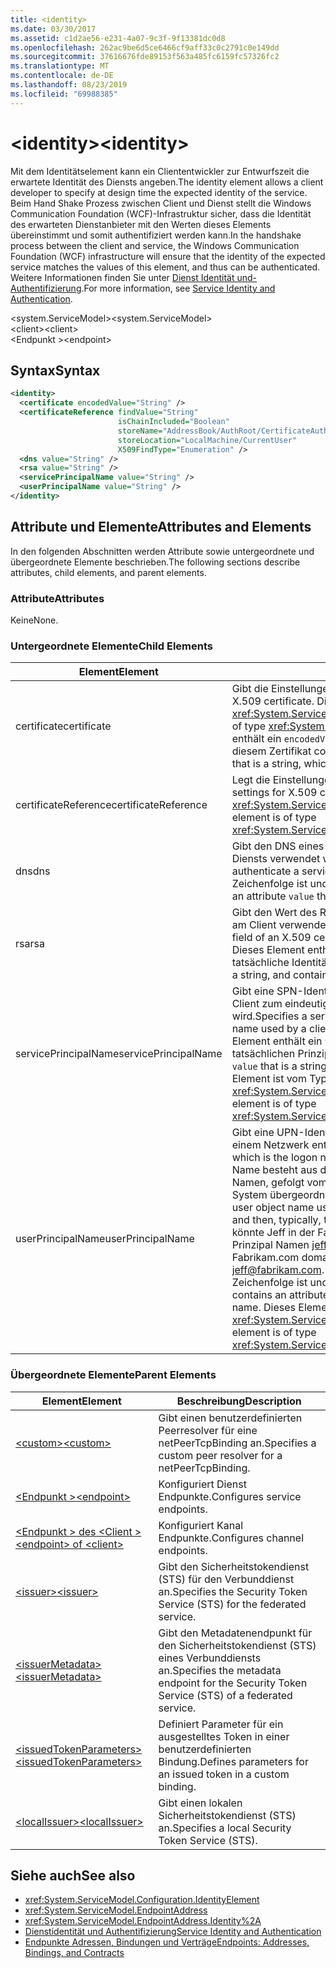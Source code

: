 ```yaml
---
title: <identity>
ms.date: 03/30/2017
ms.assetid: c1d2ae56-e231-4a07-9c3f-9f13381dc0d8
ms.openlocfilehash: 262ac9be6d5ce6466cf9aff33c0c2791c0e149dd
ms.sourcegitcommit: 37616676fde89153f563a485fc6159fc57326fc2
ms.translationtype: MT
ms.contentlocale: de-DE
ms.lasthandoff: 08/23/2019
ms.locfileid: "69988385"
---
```

# <a name="identity"></a><span data-ttu-id="370bb-101">\<identity></span><span class="sxs-lookup"><span data-stu-id="370bb-101">\<identity></span></span>
<span data-ttu-id="370bb-102">Mit dem Identitätselement kann ein Cliententwickler zur Entwurfszeit die erwartete Identität des Diensts angeben.</span><span class="sxs-lookup"><span data-stu-id="370bb-102">The identity element allows a client developer to specify at design time the expected identity of the service.</span></span> <span data-ttu-id="370bb-103">Beim Hand Shake Prozess zwischen Client und Dienst stellt die Windows Communication Foundation (WCF)-Infrastruktur sicher, dass die Identität des erwarteten Dienstanbieter mit den Werten dieses Elements übereinstimmt und somit authentifiziert werden kann.</span><span class="sxs-lookup"><span data-stu-id="370bb-103">In the handshake process between the client and service, the Windows Communication Foundation (WCF) infrastructure will ensure that the identity of the expected service matches the values of this element, and thus can be authenticated.</span></span> <span data-ttu-id="370bb-104">Weitere Informationen finden Sie unter [Dienst Identität und-Authentifizierung](../../../wcf/feature-details/service-identity-and-authentication.md).</span><span class="sxs-lookup"><span data-stu-id="370bb-104">For more information, see [Service Identity and Authentication](../../../wcf/feature-details/service-identity-and-authentication.md).</span></span>  
  
 <span data-ttu-id="370bb-105">\<system.ServiceModel></span><span class="sxs-lookup"><span data-stu-id="370bb-105">\<system.ServiceModel></span></span>  
<span data-ttu-id="370bb-106">\<client></span><span class="sxs-lookup"><span data-stu-id="370bb-106">\<client></span></span>  
<span data-ttu-id="370bb-107">\<Endpunkt ></span><span class="sxs-lookup"><span data-stu-id="370bb-107">\<endpoint></span></span>  
  
## <a name="syntax"></a><span data-ttu-id="370bb-108">Syntax</span><span class="sxs-lookup"><span data-stu-id="370bb-108">Syntax</span></span>  
  
```xml  
<identity>
  <certificate encodedValue="String" />
  <certificateReference findValue="String"
                        isChainIncluded="Boolean"
                        storeName="AddressBook/AuthRoot/CertificateAuthority/Disallowed/My/Root/TrustedPeople/TrustedPublisher"
                        storeLocation="LocalMachine/CurrentUser"
                        X509FindType="Enumeration" />
  <dns value="String" />
  <rsa value="String" />
  <servicePrincipalName value="String" />
  <userPrincipalName value="String" />
</identity>
```  
  
## <a name="attributes-and-elements"></a><span data-ttu-id="370bb-109">Attribute und Elemente</span><span class="sxs-lookup"><span data-stu-id="370bb-109">Attributes and Elements</span></span>  
 <span data-ttu-id="370bb-110">In den folgenden Abschnitten werden Attribute sowie untergeordnete und übergeordnete Elemente beschrieben.</span><span class="sxs-lookup"><span data-stu-id="370bb-110">The following sections describe attributes, child elements, and parent elements.</span></span>  
  
### <a name="attributes"></a><span data-ttu-id="370bb-111">Attribute</span><span class="sxs-lookup"><span data-stu-id="370bb-111">Attributes</span></span>  
 <span data-ttu-id="370bb-112">Keine</span><span class="sxs-lookup"><span data-stu-id="370bb-112">None.</span></span>  
  
### <a name="child-elements"></a><span data-ttu-id="370bb-113">Untergeordnete Elemente</span><span class="sxs-lookup"><span data-stu-id="370bb-113">Child Elements</span></span>  
  
|<span data-ttu-id="370bb-114">Element</span><span class="sxs-lookup"><span data-stu-id="370bb-114">Element</span></span>|<span data-ttu-id="370bb-115">Beschreibung</span><span class="sxs-lookup"><span data-stu-id="370bb-115">Description</span></span>|  
|-------------|-----------------|  
|<span data-ttu-id="370bb-116">certificate</span><span class="sxs-lookup"><span data-stu-id="370bb-116">certificate</span></span>|<span data-ttu-id="370bb-117">Gibt die Einstellungen eines X.509-Zertifikats an.</span><span class="sxs-lookup"><span data-stu-id="370bb-117">Specifies settings of an X.509 certificate.</span></span> <span data-ttu-id="370bb-118">Dieses Element ist vom Typ <xref:System.ServiceModel.Configuration.CertificateElement>.</span><span class="sxs-lookup"><span data-stu-id="370bb-118">This element is of type <xref:System.ServiceModel.Configuration.CertificateElement>.</span></span> <span data-ttu-id="370bb-119">Es enthält ein `encodedValue`-Attribut, das eine Zeichenfolge ist, die den von diesem Zertifikat codierten Wert angibt.</span><span class="sxs-lookup"><span data-stu-id="370bb-119">It contains an attribute `encodedValue` that is a string, which specifies the value encoded by this certificate.</span></span>|  
|<span data-ttu-id="370bb-120">certificateReference</span><span class="sxs-lookup"><span data-stu-id="370bb-120">certificateReference</span></span>|<span data-ttu-id="370bb-121">Legt die Einstellungen für die X.509-Zertifikatüberprüfung fest.</span><span class="sxs-lookup"><span data-stu-id="370bb-121">Specifies settings for X.509 certificate validation.</span></span> <span data-ttu-id="370bb-122">Dieses Element ist vom Typ <xref:System.ServiceModel.Configuration.CertificateReferenceElement>.</span><span class="sxs-lookup"><span data-stu-id="370bb-122">This element is of type <xref:System.ServiceModel.Configuration.CertificateReferenceElement>.</span></span>|  
|<span data-ttu-id="370bb-123">dns</span><span class="sxs-lookup"><span data-stu-id="370bb-123">dns</span></span>|<span data-ttu-id="370bb-124">Gibt den DNS eines X.509-Zertifikats an, das zum Authentifizieren eines Diensts verwendet wird.</span><span class="sxs-lookup"><span data-stu-id="370bb-124">Specifies the DNS of an X.509 certificate used to authenticate a service.</span></span> <span data-ttu-id="370bb-125">Dieses Element enthält ein `value`-Attribut, das eine Zeichenfolge ist und die tatsächliche Identität enthält.</span><span class="sxs-lookup"><span data-stu-id="370bb-125">This element contains an attribute `value` that is a string, and contains the actual identity.</span></span>|  
|<span data-ttu-id="370bb-126">rsa</span><span class="sxs-lookup"><span data-stu-id="370bb-126">rsa</span></span>|<span data-ttu-id="370bb-127">Gibt den Wert des RSA-Felds eines für die Authentifizierung eines Diensts am Client verwendeten X.509-Zertifikats an.</span><span class="sxs-lookup"><span data-stu-id="370bb-127">Specifies the value of the RSA field of an X.509 certificate used to authenticate a service to a client.</span></span> <span data-ttu-id="370bb-128">Dieses Element enthält ein `value`-Attribut, das eine Zeichenfolge ist und die tatsächliche Identität enthält.</span><span class="sxs-lookup"><span data-stu-id="370bb-128">This element contains an attribute `value` that is a string, and contains the actual identity</span></span>|  
|<span data-ttu-id="370bb-129">servicePrincipalName</span><span class="sxs-lookup"><span data-stu-id="370bb-129">servicePrincipalName</span></span>|<span data-ttu-id="370bb-130">Gibt eine SPN-Identität an, die dem Prinzipalnamen entspricht, der vom Client zum eindeutigen Identifizieren einer Dienstinstanz verwendet wird.</span><span class="sxs-lookup"><span data-stu-id="370bb-130">Specifies a server principal name (SPN) identity, which is the principal name used by a client to uniquely identify an instance of a service.</span></span> <span data-ttu-id="370bb-131">Dieses Element enthält ein `value`-Attribut, das eine Zeichenfolge ist und den tatsächlichen Prinzipalnamen enthält.</span><span class="sxs-lookup"><span data-stu-id="370bb-131">This element contains an attribute `value` that is a string, and contains the actual principal name.</span></span> <span data-ttu-id="370bb-132">Dieses Element ist vom Typ <xref:System.ServiceModel.Configuration.ServicePrincipalNameElement>.</span><span class="sxs-lookup"><span data-stu-id="370bb-132">This element is of type <xref:System.ServiceModel.Configuration.ServicePrincipalNameElement>.</span></span>|  
|<span data-ttu-id="370bb-133">userPrincipalName</span><span class="sxs-lookup"><span data-stu-id="370bb-133">userPrincipalName</span></span>|<span data-ttu-id="370bb-134">Gibt eine UPN-Identität an, die dem Anmeldenamenstyp eines Benutzers in einem Netzwerk entspricht.</span><span class="sxs-lookup"><span data-stu-id="370bb-134">Specifies a user principal name (UPN) identity, which is the logon name type of a user on a network.</span></span> <span data-ttu-id="370bb-135">Der Benutzer Prinzipal Name besteht aus dem in Active Directory verwendeten Benutzerobjekt Namen, gefolgt vom at-Symbol\@() und dann in der Regel der Domain Name System übergeordneten Domäne.</span><span class="sxs-lookup"><span data-stu-id="370bb-135">The user principal name consists of the user object name used in Active Directory, followed by the at symbol (\@) and then, typically, the Domain Name System parent domain.</span></span> <span data-ttu-id="370bb-136">Beispielsweise könnte Jeff in der Fabrikam.com-Domänen Struktur über den Benutzer Prinzipal Namen [jeff@fabrikam.com](mailto:jeffsmith@fabrikam.com)verfügen.</span><span class="sxs-lookup"><span data-stu-id="370bb-136">For example, Jeff in the Fabrikam.com domain tree might have the user principal name [jeff@fabrikam.com](mailto:jeffsmith@fabrikam.com).</span></span>  <span data-ttu-id="370bb-137">Dieses Element enthält ein `value`-Attribut, das eine Zeichenfolge ist und den tatsächlichen Prinzipalnamen enthält.</span><span class="sxs-lookup"><span data-stu-id="370bb-137">This element contains an attribute `value` that is a string, and contains the actual principal name.</span></span> <span data-ttu-id="370bb-138">Dieses Element ist vom Typ <xref:System.ServiceModel.Configuration.UserPrincipalNameElement>.</span><span class="sxs-lookup"><span data-stu-id="370bb-138">This element is of type <xref:System.ServiceModel.Configuration.UserPrincipalNameElement>.</span></span>|  
  
### <a name="parent-elements"></a><span data-ttu-id="370bb-139">Übergeordnete Elemente</span><span class="sxs-lookup"><span data-stu-id="370bb-139">Parent Elements</span></span>  
  
|<span data-ttu-id="370bb-140">Element</span><span class="sxs-lookup"><span data-stu-id="370bb-140">Element</span></span>|<span data-ttu-id="370bb-141">Beschreibung</span><span class="sxs-lookup"><span data-stu-id="370bb-141">Description</span></span>|  
|-------------|-----------------|  
|[<span data-ttu-id="370bb-142">\<custom></span><span class="sxs-lookup"><span data-stu-id="370bb-142">\<custom></span></span>](custom.md)|<span data-ttu-id="370bb-143">Gibt einen benutzerdefinierten Peerresolver für eine netPeerTcpBinding an.</span><span class="sxs-lookup"><span data-stu-id="370bb-143">Specifies a custom peer resolver for a netPeerTcpBinding.</span></span>|  
|[<span data-ttu-id="370bb-144">\<Endpunkt ></span><span class="sxs-lookup"><span data-stu-id="370bb-144">\<endpoint></span></span>](endpoint-element.md)|<span data-ttu-id="370bb-145">Konfiguriert Dienst Endpunkte.</span><span class="sxs-lookup"><span data-stu-id="370bb-145">Configures service endpoints.</span></span>|  
|[<span data-ttu-id="370bb-146">\<Endpunkt > des \<Client ></span><span class="sxs-lookup"><span data-stu-id="370bb-146">\<endpoint> of \<client></span></span>](endpoint-of-client.md)|<span data-ttu-id="370bb-147">Konfiguriert Kanal Endpunkte.</span><span class="sxs-lookup"><span data-stu-id="370bb-147">Configures channel endpoints.</span></span>|  
|[<span data-ttu-id="370bb-148">\<issuer></span><span class="sxs-lookup"><span data-stu-id="370bb-148">\<issuer></span></span>](issuer.md)|<span data-ttu-id="370bb-149">Gibt den Sicherheitstokendienst (STS) für den Verbunddienst an.</span><span class="sxs-lookup"><span data-stu-id="370bb-149">Specifies the Security Token Service (STS) for the federated service.</span></span>|  
|[<span data-ttu-id="370bb-150">\<issuerMetadata></span><span class="sxs-lookup"><span data-stu-id="370bb-150">\<issuerMetadata></span></span>](issuermetadata.md)|<span data-ttu-id="370bb-151">Gibt den Metadatenendpunkt für den Sicherheitstokendienst (STS) eines Verbunddiensts an.</span><span class="sxs-lookup"><span data-stu-id="370bb-151">Specifies the metadata endpoint for the Security Token Service (STS) of a federated service.</span></span>|  
|[<span data-ttu-id="370bb-152">\<issuedTokenParameters></span><span class="sxs-lookup"><span data-stu-id="370bb-152">\<issuedTokenParameters></span></span>](issuedtokenparameters.md)|<span data-ttu-id="370bb-153">Definiert Parameter für ein ausgestelltes Token in einer benutzerdefinierten Bindung.</span><span class="sxs-lookup"><span data-stu-id="370bb-153">Defines parameters for an issued token in a custom binding.</span></span>|  
|[<span data-ttu-id="370bb-154">\<localIssuer></span><span class="sxs-lookup"><span data-stu-id="370bb-154">\<localIssuer></span></span>](localissuer.md)|<span data-ttu-id="370bb-155">Gibt einen lokalen Sicherheitstokendienst (STS) an.</span><span class="sxs-lookup"><span data-stu-id="370bb-155">Specifies a local Security Token Service (STS).</span></span>|  
  
## <a name="see-also"></a><span data-ttu-id="370bb-156">Siehe auch</span><span class="sxs-lookup"><span data-stu-id="370bb-156">See also</span></span>

- <xref:System.ServiceModel.Configuration.IdentityElement>
- <xref:System.ServiceModel.EndpointAddress>
- <xref:System.ServiceModel.EndpointAddress.Identity%2A>
- [<span data-ttu-id="370bb-157">Dienstidentität und Authentifizierung</span><span class="sxs-lookup"><span data-stu-id="370bb-157">Service Identity and Authentication</span></span>](../../../wcf/feature-details/service-identity-and-authentication.md)
- [<span data-ttu-id="370bb-158">Endpunkte Adressen, Bindungen und Verträge</span><span class="sxs-lookup"><span data-stu-id="370bb-158">Endpoints: Addresses, Bindings, and Contracts</span></span>](../../../wcf/feature-details/endpoints-addresses-bindings-and-contracts.md)
